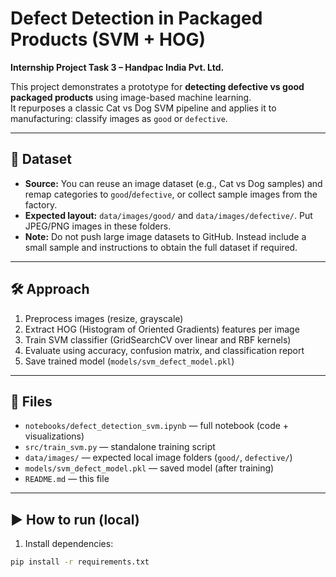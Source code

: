# Defect Detection in Packaged Products (SVM + HOG)

**Internship Project Task 3 – Handpac India Pvt. Ltd.**

This project demonstrates a prototype for **detecting defective vs good packaged products** using image-based machine learning.  
It repurposes a classic Cat vs Dog SVM pipeline and applies it to manufacturing: classify images as `good` or `defective`.

---

## 📁 Dataset
- **Source:** You can reuse an image dataset (e.g., Cat vs Dog samples) and remap categories to `good`/`defective`, or collect sample images from the factory.
- **Expected layout:** `data/images/good/` and `data/images/defective/`. Put JPEG/PNG images in these folders.
- **Note:** Do not push large image datasets to GitHub. Instead include a small sample and instructions to obtain the full dataset if required.

---

## 🛠️ Approach
1. Preprocess images (resize, grayscale)
2. Extract HOG (Histogram of Oriented Gradients) features per image
3. Train SVM classifier (GridSearchCV over linear and RBF kernels)
4. Evaluate using accuracy, confusion matrix, and classification report
5. Save trained model (`models/svm_defect_model.pkl`)

---

## 📂 Files
- `notebooks/defect_detection_svm.ipynb` — full notebook (code + visualizations)
- `src/train_svm.py` — standalone training script
- `data/images/` — expected local image folders (`good/`, `defective/`)
- `models/svm_defect_model.pkl` — saved model (after training)
- `README.md` — this file

---

## ▶️ How to run (local)
1. Install dependencies:
```bash
pip install -r requirements.txt
